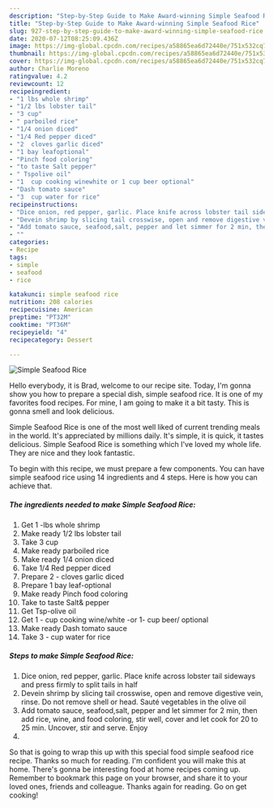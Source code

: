 ```yaml
---
description: "Step-by-Step Guide to Make Award-winning Simple Seafood Rice"
title: "Step-by-Step Guide to Make Award-winning Simple Seafood Rice"
slug: 927-step-by-step-guide-to-make-award-winning-simple-seafood-rice
date: 2020-07-12T08:25:09.436Z
image: https://img-global.cpcdn.com/recipes/a58865ea6d72440e/751x532cq70/simple-seafood-rice-recipe-main-photo.jpg
thumbnail: https://img-global.cpcdn.com/recipes/a58865ea6d72440e/751x532cq70/simple-seafood-rice-recipe-main-photo.jpg
cover: https://img-global.cpcdn.com/recipes/a58865ea6d72440e/751x532cq70/simple-seafood-rice-recipe-main-photo.jpg
author: Charlie Moreno
ratingvalue: 4.2
reviewcount: 12
recipeingredient:
- "1 lbs whole shrimp"
- "1/2 lbs lobster tail"
- "3 cup"
- " parboiled rice"
- "1/4 onion diced"
- "1/4 Red pepper diced"
- "2  cloves garlic diced"
- "1 bay leafoptional"
- "Pinch food coloring"
- "to taste Salt pepper"
- " Tspolive oil"
- "1  cup cooking winewhite or 1 cup beer optional"
- "Dash tomato sauce"
- "3  cup water for rice"
recipeinstructions:
- "Dice onion, red pepper, garlic. Place knife across lobster tail sideways and press firmly to split tails in half"
- "Devein shrimp by slicing tail crosswise, open and remove digestive vein, rinse. Do not remove shell or head. Sauté vegetables in the olive oil"
- "Add tomato sauce, seafood,salt, pepper and let simmer for 2 min, then add rice, wine, and food coloring, stir well, cover and let cook for 20 to 25 min. Uncover, stir and serve. Enjoy"
- ""
categories:
- Recipe
tags:
- simple
- seafood
- rice

katakunci: simple seafood rice 
nutrition: 208 calories
recipecuisine: American
preptime: "PT32M"
cooktime: "PT36M"
recipeyield: "4"
recipecategory: Dessert

---
```



![Simple Seafood Rice](https://img-global.cpcdn.com/recipes/a58865ea6d72440e/751x532cq70/simple-seafood-rice-recipe-main-photo.jpg)

Hello everybody, it is Brad, welcome to our recipe site. Today, I'm gonna show you how to prepare a special dish, simple seafood rice. It is one of my favorites food recipes. For mine, I am going to make it a bit tasty. This is gonna smell and look delicious.

Simple Seafood Rice is one of the most well liked of current trending meals in the world. It's appreciated by millions daily. It's simple, it is quick, it tastes delicious. Simple Seafood Rice is something which I've loved my whole life. They are nice and they look fantastic.




To begin with this recipe, we must prepare a few components. You can have simple seafood rice using 14 ingredients and 4 steps. Here is how you can achieve that.

<!--inarticleads1-->

##### The ingredients needed to make Simple Seafood Rice:

1. Get 1 -lbs whole shrimp
1. Make ready 1/2 lbs lobster tail
1. Take 3 cup
1. Make ready  parboiled rice
1. Make ready 1/4 onion diced
1. Take 1/4 Red pepper diced
1. Prepare 2 - cloves garlic diced
1. Prepare 1 bay leaf-optional
1. Make ready Pinch food coloring
1. Take to taste Salt&amp; pepper
1. Get  Tsp-olive oil
1. Get 1 - cup cooking wine/white -or 1- cup beer/ optional
1. Make ready Dash tomato sauce
1. Take 3 - cup water for rice




<!--inarticleads2-->

##### Steps to make Simple Seafood Rice:

1. Dice onion, red pepper, garlic. Place knife across lobster tail sideways and press firmly to split tails in half
1. Devein shrimp by slicing tail crosswise, open and remove digestive vein, rinse. Do not remove shell or head. Sauté vegetables in the olive oil
1. Add tomato sauce, seafood,salt, pepper and let simmer for 2 min, then add rice, wine, and food coloring, stir well, cover and let cook for 20 to 25 min. Uncover, stir and serve. Enjoy
1. 




So that is going to wrap this up with this special food simple seafood rice recipe. Thanks so much for reading. I'm confident you will make this at home. There's gonna be interesting food at home recipes coming up. Remember to bookmark this page on your browser, and share it to your loved ones, friends and colleague. Thanks again for reading. Go on get cooking!
